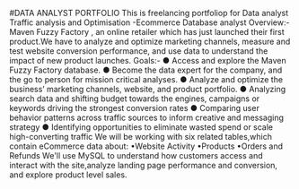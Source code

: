 #DATA ANALYST PORTFOLIO
This is freelancing portfoliop for Data analyst
Traffic analysis and Optimisation -Ecommerce Database analyst
Overview:-
Maven Fuzzy Factory , an online retailer which has just launched their first product.We have to analyze and optimize marketing channels, measure and test website conversion performance, and use data to understand the impact of new product launches.
Goals:-
●	Access and explore the Maven Fuzzy Factory database.
●	Become the data expert for the company, and the go to person for mission critical analyses.
●	Analyze and optimize the business’ marketing channels, website, and product portfolio.
●	Analyzing search data and shifting budget towards the engines, campaigns or keywords driving the strongest conversion rates
●	Comparing user behavior patterns across traffic sources to inform creative and messaging strategy
●	Identifying opportunities to eliminate wasted spend or scale high-converting traffic
We will be working with six related tables,which contain eCommerce data about:
•Website Activity
•Products
•Orders and Refunds
We'll use MySQL to understand how customers access and interact with the site,analyze landing page performance and conversion, and explore product level sales.


